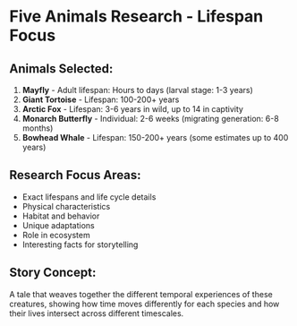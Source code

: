 # Five Animals Research - Lifespan Focus

## Animals Selected:
1. **Mayfly** - Adult lifespan: Hours to days (larval stage: 1-3 years)
2. **Giant Tortoise** - Lifespan: 100-200+ years
3. **Arctic Fox** - Lifespan: 3-6 years in wild, up to 14 in captivity
4. **Monarch Butterfly** - Individual: 2-6 weeks (migrating generation: 6-8 months)
5. **Bowhead Whale** - Lifespan: 150-200+ years (some estimates up to 400 years)

## Research Focus Areas:
- Exact lifespans and life cycle details
- Physical characteristics
- Habitat and behavior
- Unique adaptations
- Role in ecosystem
- Interesting facts for storytelling

## Story Concept:
A tale that weaves together the different temporal experiences of these creatures, showing how time moves differently for each species and how their lives intersect across different timescales.